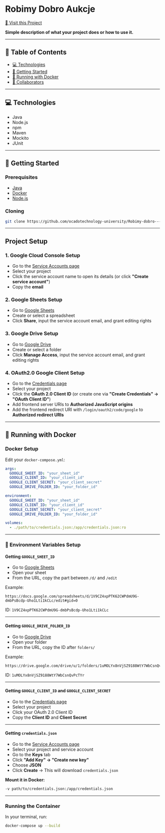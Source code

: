 # **Robimy Dobro Aukcje**

[📱 Visit this Project](https://github.com/ocadotechnology-university/Robimy-dobro---aukcje/)

**Simple description of what your project does or how to use it.**

---

## 🔗 Table of Contents

* [💻 Technologies](#-technologies)
* [🚀 Getting Started](#-getting-started)
* [🐳 Running with Docker](#-running-with-docker)
* [🤝 Collaborators](#-collaborators)

---

## 💻 Technologies

* Java
* Node.js
* npm
* Maven
* Mockito
* JUnit

---

## 🚀 Getting Started

### Prerequisites

* [Java](https://www.oracle.com/java/technologies/downloads/)
* [Docker](https://www.docker.com/)
* [Node.js](https://nodejs.org/en/download)

### Cloning

```bash
git clone https://github.com/ocadotechnology-university/Robimy-dobro---aukcje.git
```

---

## Project Setup

### 1. Google Cloud Console Setup

* Go to the [Service Accounts page](https://console.cloud.google.com/iam-admin/serviceaccounts)
* Select your project
* Click the service account name to open its details (or click **"Create service account"**)
* Copy the **email**

### 2. Google Sheets Setup

* Go to [Google Sheets](https://docs.google.com/spreadsheets/u/0/)
* Create or select a spreadsheet
* Click **Share**, input the service account email, and grant editing rights

### 3. Google Drive Setup

* Go to [Google Drive](https://drive.google.com/drive/u/1/my-drive)
* Create or select a folder
* Click **Manage Access**, input the service account email, and grant editing rights

### 4. OAuth2.0 Google Client Setup

* Go to the [Credentials page](https://console.cloud.google.com/apis/credentials)
* Select your project
* Click the **OAuth 2.0 Client ID** (or create one via **"Create Credentials" → "OAuth Client ID"**)
* Add frontend server URIs to **Authorized JavaScript origins**
* Add the frontend redirect URI with `/login/oauth2/code/google` to **Authorized redirect URIs**

---

## 🐳 Running with Docker

### Docker Setup

Edit your `docker-compose.yml`:

```yaml
args:
  GOOGLE_SHEET_ID: "your_sheet_id"
  GOOGLE_CLIENT_ID: "your_client_id"
  GOOGLE_CLIENT_SECRET: "your_client_secret"
  GOOGLE_DRIVE_FOLDER_ID: "your_folder_id"

environment:
  GOOGLE_SHEET_ID: "your_sheet_id"
  GOOGLE_CLIENT_ID: "your_client_id"
  GOOGLE_CLIENT_SECRET: "your_client_secret"
  GOOGLE_DRIVE_FOLDER_ID: "your_folder_id"

volumes:
  - ./path/to/credentials.json:/app/credentials.json:ro
```

---

### 🔑 Environment Variables Setup

#### Getting `GOOGLE_SHEET_ID`

* Go to [Google Sheets](https://docs.google.com/spreadsheets/u/0/)
* Open your sheet
* From the URL, copy the part between `/d/` and `/edit`

Example:

```
https://docs.google.com/spreadsheets/d/1V9CZ4xpPTK62CWPdmU9G-dmbPsBcdp-Uho1Lti1kCLc/edit#gid=0
```

ID: `1V9CZ4xpPTK62CWPdmU9G-dmbPsBcdp-Uho1Lti1kCLc`

---

#### Getting `GOOGLE_DRIVE_FOLDER_ID`

* Go to [Google Drive](https://drive.google.com/drive/u/1/my-drive)
* Open your folder
* From the URL, copy the ID after `folders/`

Example:

```
https://drive.google.com/drive/u/1/folders/1uMOLYx8nVjSZ9188WtY7WbCsnQvPcTYr
```

ID: `1uMOLYx8nVjSZ9188WtY7WbCsnQvPcTYr`

---

#### Getting `GOOGLE_CLIENT_ID` and `GOOGLE_CLIENT_SECRET`

* Go to the [Credentials page](https://console.cloud.google.com/apis/credentials)
* Select your project
* Click your OAuth 2.0 Client ID
* Copy the **Client ID** and **Client Secret**

---

#### Getting `credentials.json`

* Go to the [Service Accounts page](https://console.cloud.google.com/iam-admin/serviceaccounts)
* Select your project and service account
* Go to the **Keys** tab
* Click **"Add Key" → "Create new key"**
* Choose **JSON**
* Click **Create** → This will download `credentials.json`

**Mount it in Docker:**

```bash
-v path/to/credentials.json:/app/credentials.json
```

---

### Running the Container

In your terminal, run:

```bash
docker-compose up --build
```